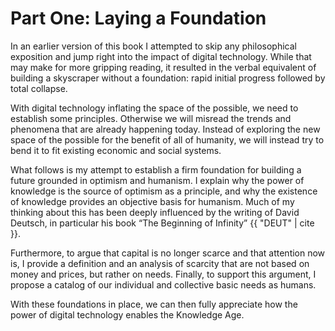 # Part One: Laying a Foundation

In an earlier version of this book I attempted to skip any philosophical exposition and jump right into the impact of digital technology. While that may make for more gripping reading, it resulted in the verbal equivalent of building a skyscraper without a foundation: rapid initial progress followed by total collapse.

With digital technology inflating the space of the possible, we need to establish some principles. Otherwise we will misread the trends and phenomena that are already happening today. Instead of exploring the new space of the possible for the benefit of all of humanity, we will instead try to bend it to fit existing economic and social systems.

What follows is my attempt to establish a firm foundation for building a future grounded in optimism and humanism.  I explain why the power of knowledge is the source of optimism as a principle, and why the existence of knowledge provides an objective basis for humanism.  Much of my thinking about this has been deeply influenced by the writing of David Deutsch, in particular his book &ldquo;The Beginning of Infinity&rdquo; {{ "DEUT" | cite }}.

Furthermore, to argue that capital is no longer scarce and that attention now is, I provide a definition and an analysis of scarcity that are not based on money and prices, but rather on needs. Finally, to support this argument, I propose a catalog of our individual and collective basic needs as humans.  

With these foundations in place, we can then fully appreciate how the power of digital technology enables the Knowledge Age.
